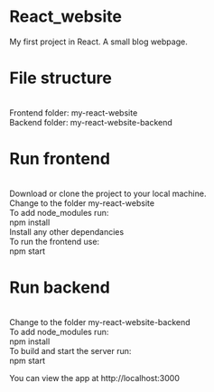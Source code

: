 # React_website
My first project in React. A small blog webpage.

# File structure
<br />Frontend folder: my-react-website
<br />Backend folder: my-react-website-backend

# Run frontend
<br />Download or clone the project to your local machine. 
<br />Change to the folder my-react-website 
<br />To add node_modules run:
<br />npm install
<br />Install any other dependancies
<br />To run the frontend use:
<br />npm start

# Run backend
<br />Change to the folder my-react-website-backend
<br />To add node_modules run:
<br />npm install
<br />To build and start the server run:
<br />npm start

You can view the app at http://localhost:3000 
